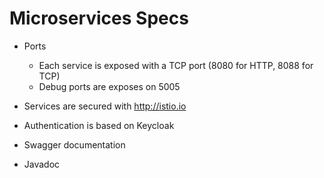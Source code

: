 # Microservices Specs


- Ports
  - Each service is exposed with a TCP port (8080 for HTTP, 8088 for TCP)
  - Debug ports are exposes on 5005 

- Services are secured with http://istio.io
- Authentication is based on Keycloak
- Swagger documentation 
- Javadoc  

